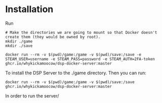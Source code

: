 # Installation

Run

```
# Make the directories we are going to mount so that Docker doesn't create them (they would be owned by root).
mkdir ./game
mkdir ./save

docker run --rm -v $(pwd)/game:/game -v $(pwd)/save:/save -e STEAM_USER=username -e STEAM_PASS=password -e STEAM_AUTH=2FA-token ghcr.io/whykickamoocow/dsp-docker-server:master
```

To install the DSP Server to the ./game directory. Then you can run:

```
docker run --rm -v $(pwd)/game:/game -v $(pwd)/save:/save ghcr.io/whykickamoocow/dsp-docker-server:master
```

In order to run the server/
